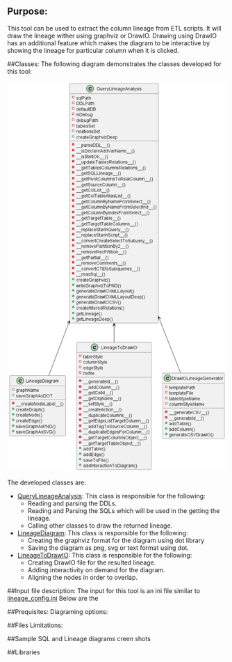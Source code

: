 ## Purpose:
This tool can be used to extract the column lineage from ETL scripts.
It will draw the lineage wither using graphviz or DrawIO.
Drawing using DrawIO has an additional feature which makes the diagram to
be interactive by showing the lineage for particular column when it is clicked.

##Classes:
The following diagram demonstrates the classes developed for this tool:

![Screenshot of a comment on a GitHub issue showing an image, added in the Markdown, of an Octocat smiling and raising a tentacle.](./lineage_class_diagram.png)

The developed classes are:
- [QueryLineageAnalysis](./querylineage2.py):
This class is responsible for the following:
  * Reading and parsing the DDLs.
  * Reading and Parsing the SQLs which will be used in the getting the lineage.
  * Calling other classes to draw the returned lineage.
- [LineageDiagram](./lineage_diagram.py): 
This class is responsible for the following:
  * Creating the graphviz format for the diagram using dot library
  * Saving the diagram as png, svg or text format using dot.
- [LineageToDrawIO](./lineagetodrawio.py):
This class is responsible for the following:
  * Creating DrawIO file for the resulted lineage.
  * Adding interactivity on demand for the diagram.
  * Aligning the nodes in order to overlap.

##Input file description:
The input for this tool is an ini file similar to [lineage_config.ini](./lineage_config.ini)
Below are the 

##Prequisites:
Diagraming options:

##Files
Limitations:

##Sample SQL and Lineage diagrams creen shots

##Libraries